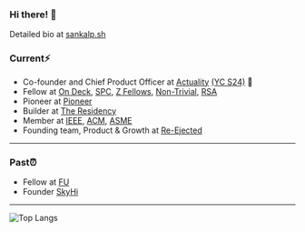 ### Hi there! 👋

Detailed bio at <a href="https://sankalp.sh/" target="_blank">sankalp.sh</a>

### Current⚡️


* Co-founder and Chief Product Officer at <a href="https://actuality.live/" target="_blank">Actuality</a> <a href="https://ycombinator.com/" target="_blank">(YC S24)</a> 🙌
* Fellow at <a href="https://www.beondeck.com/" target="_blank">On Deck</a>, <a href="https://www.southparkcommons.com/" target="_blank">SPC</a>, <a href="https://www.zfellows.com/" target="_blank">Z Fellows</a>, <a href="https://www.non-trivial.org/" target="_blank">Non-Trivial</a>, <a href="https://www.thersa.org/" target="_blank">RSA</a>
* Pioneer at <a href="https://pioneer.app/" target="_blank">Pioneer</a>
* Builder at <a href="https://www.livetheresidency.com/" target="_blank">The Residency</a>
* Member at <a href="https://www.computer.org/" target="_blank">IEEE</a>, <a href="https://www.acm.org/" target="_blank">ACM</a>, <a href="https://www.asme.org/" target="_blank">ASME</a>
* Founding team, Product & Growth at <a href="https://reejected.in/" target="_blank">Re-Ejected</a>


<hr />

### Past⏰
* Fellow at <a href="https://www.founder.university/" target="_blank">FU</a>
* Founder <a href="https://skyhi.live/" target="_blank">SkyHi</a>

<hr />

![Top Langs](https://github-readme-stats.vercel.app/api/top-langs/?username=1sankalp&layout=compact)
